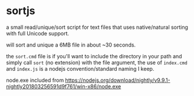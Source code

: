 # sortjs
a small read/unique/sort script for text files that uses native/natural sorting with full Unicode support.


will sort and unique a 6MB file in about ~30 seconds.

the `sort.cmd` file is if you'll want to include the directory in your path and simply call `sort` (no extension) with the file argument, 
the use of `index.cmd` and `index.js` is a nodejs convention/standard naming I keep.

node.exe included from https://nodejs.org/download/nightly/v9.9.1-nightly201803256591d9f761/win-x86/node.exe